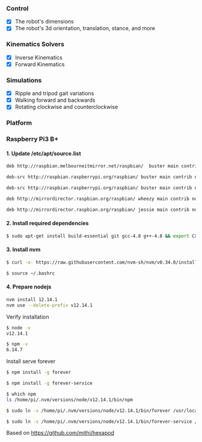 ### Control

- [x] The robot's dimensions
- [x] The robot's 3d orientation, translation, stance, and more

### Kinematics Solvers

- [x] Inverse Kinematics
- [x] Forward Kinematics

### Simulations

- [x] Ripple and tripod gait variations
- [x] Walking forward and backwards
- [x] Rotating clockwise and counterclockwise

### Platform 

### Raspberry Pi3 B+

#### 1. Update /etc/apt/source.list
  
  ```bash
  deb http://raspbian.melbourneitmirror.net/raspbian/  buster main contrib non-free rpi
  
  deb-src http://raspbian.raspberrypi.org/raspbian/ buster main contrib non-free rpi
  
  deb-src http://raspbian.raspberrypi.org/raspbian/ buster main contrib non-free rpi
  
  deb http://mirrordirector.raspbian.org/raspbian/ wheezy main contrib non-free rpi
  
  deb http://mirrordirector.raspbian.org/raspbian/ jessie main contrib non-free rpi

  ```
#### 2. Install required dependencies

```bash
$ sudo apt-get install build-essential git gcc-4.8 g++-4.8 && export CXX=g++-4.8 libusb-1.0-0 libusb-1.0-0-dev libudev-dev i2c-tools libhidapi-hidraw0
```

#### 3. Install nvm

```bash
$ curl -o- https://raw.githubusercontent.com/nvm-sh/nvm/v0.34.0/install.sh | bash

$ source ~/.bashrc
```

#### 4. Prepare nodejs

```bash
nvm install 12.14.1
nvm use --delete-prefix v12.14.1
```

Verify installation 

```bash
$ node -v
v12.14.1

$ npm -v
6.14.7
```

Install serve forever

```bash
$ npm install -g forever

$ npm install -g forever-service

$ which npm
ls /home/pi/.nvm/versions/node/v12.14.1/bin/npm

$ sudo ln -s /home/pi/.nvm/versions/node/v12.14.1/bin/forever /usr/local/bin/forever

$ sudo ln -s /home/pi/.nvm/versions/node/v12.14.1/bin/forever-service /usr/local/bin/forever-service
```

Based on https://github.com/mithi/hexapod